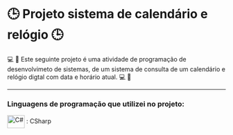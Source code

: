 # 🕒 Projeto sistema de calendário e relógio 🕒

💻 📅 Este seguinte projeto é uma atividade de programação de desenvolvimeto de sistemas, de um sistema de consulta de um calendário e relógio digtal com data e horário atual.  💻 📅

----------------------------------------------------------------------------

### Linguagens de programação que utilizei no projeto: 

 <img  align="center" alt="C#" height="30" width="40" src="https://cdn.jsdelivr.net/gh/devicons/devicon/icons/csharp/csharp-original.svg" /> :  CSharp
